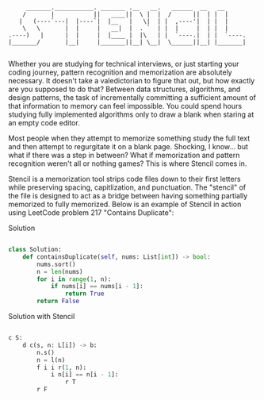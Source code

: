 ```
     _______.___________. _______ .__   __.   ______  __   __      
    /       |           ||   ____||  \ |  |  /      ||  | |  |     
   |   (----`---|  |----`|  |__   |   \|  | |  ,----'|  | |  |     
    \   \       |  |     |   __|  |  . `  | |  |     |  | |  |     
.----)   |      |  |     |  |____ |  |\   | |  `----.|  | |  `----.
|_______/       |__|     |_______||__| \__|  \______||__| |_______|
                                                                   
```

Whether you are studying for technical interviews, or just starting your coding journey, pattern recognition and memorization are absolutely necessary. It doesn't take a valedictorian to figure that out, but how exactly are you supposed to do that? Between data structures, algorithms, and design patterns, the task of incrementally committing a sufficient amount of that information to memory can feel impossible. You could spend hours studying fully implemented algorithms only to draw a blank when staring at an empty code editor.

Most people when they attempt to memorize something study the full text and then attempt to regurgitate it on a blank page. Shocking, I know... but what if there was a step in between? What if memorization and pattern recognition weren't all or nothing games? This is where Stencil comes in.

Stencil is a memorization tool strips code files down to their first letters while preserving spacing, capitlization, and punctuation. The "stencil" of the file is designed to act as a bridge between having something partially memorized to fully memorized. Below is an example of Stencil in action using LeetCode problem 217 "Contains Duplicate":

Solution

```python

class Solution:
    def containsDuplicate(self, nums: List[int]) -> bool:
        nums.sort()
        n = len(nums)
        for i in range(1, n):
            if nums[i] == nums[i - 1]:
                return True
        return False
```

Solution with Stencil

```python

c S:
    d c(s, n: L[i]) -> b:
        n.s()
        n = l(n)
        f i i r(1, n):
            i n[i] == n[i - 1]:
                r T
        r F
```

